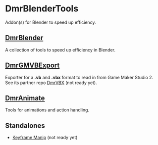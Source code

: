 # DmrBlenderTools
 Addon(s) for Blender to speed up efficiency.

## [DmrBlender](https://github.com/Dreamer13sq/DmrBlenderTools/wiki/DmrBlender_Tools)
A collection of tools to speed up efficiency in Blender.  

## [DmrGMVBExport](https://github.com/Dreamer13sq/DmrBlenderTools/wiki/DmrBlender_GmVBExport)
Exporter for a **.vb** and **.vbx** format to read in from Game Maker Studio 2.  
See its partner repo [DmrVBX](https://github.com/Dreamer13sq/DmrBlenderTools/wiki/DmrGmVBExport) (not ready yet).

## [DmrAnimate](https://github.com/Dreamer13sq/DmrBlenderTools/wiki/DmrBlender_Animate)
Tools for animations and action handling.

## Standalones
- [Keyframe Manip](https://github.com/Dreamer13sq/DmrBlenderTools/wiki/DmrBlender_Animate) (not ready yet)
